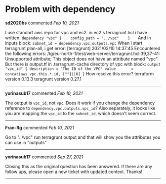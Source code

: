 # Problem with dependency

**sd2020bs** commented *Feb 10, 2021*

I use standart aws repo for vpc and ec2. in ec2's terragrunt.hcl i have written:
`
 dependency "vpc" {   
   config_path = "../vpc"   
 }   
`
And in inputs block:
`
subnet_id = dependency.vpc.outputs.vpc
`
When i start terragrunt plan-all, i get error:
[terragrunt] 2021/02/10 14:37:45 Encountered the following errors:
/tg/eu-north-1/test/web-server/terragrunt.hcl:39,37-41: Unsupported attribute; This object does not have an attribute named "vpc".
But there is output.tf in .terragrunt-cache directory of vpc with block:
`
output "vpc_id" {
  description = "The ID of the VPC"
  value       = concat(aws_vpc.this.*.id, [""])[0]
}
`
How resolve this error?
terraform version 0.13.3
teragrunt version 0.27.1
<br />
***


**yorinasub17** commented *Feb 10, 2021*

The output is `vpc_id`, not `vpc`. Does it work if you change the dependency reference to `dependency.vpc.outputs.vpc_id`? Also separately, it looks like you are mapping the `vpc_id` to the `subnet_id`, which doesn't seem correct.
***

**Fran-Rg** commented *Feb 10, 2021*

Go to "../vpc" run terragrunt output and that will show you the attributes you can use in "outputs"
***

**yorinasub17** commented *Sep 27, 2021*

Closing this as the original question has been answered. If there are any follow ups, please open a new ticket with updated context. Thanks!
***

